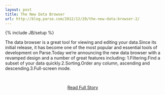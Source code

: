 ```yaml
---
layout: post
title: The New Data Browser
url: http://blog.parse.com/2012/12/20/the-new-data-browser-2/
---
```

{% include JB/setup %}<p>The data browser is a great tool for viewing and editing your data.Since its initial release, it has become one of the most popular and essential tools of development on Parse.Today we’re announcing the new data browser with a revamped design and a number of great features including:
  1.Filtering.Find a subset of your data quickly.2.Sorting.Order any column, ascending and descending.3.Full-screen mode.</p>
<br /><p align='center'><a href="http://blog.parse.com/2012/12/20/the-new-data-browser-2/">Read Full Story</a></p><br />
